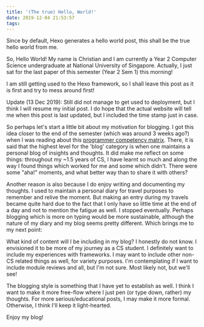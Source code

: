 ```yaml
---
title: '(The true) Hello, World!'
date: 2019-12-04 21:53:57
tags:
---
```


Since by default, Hexo generates a hello world post, this shall be the true hello world from me. 

So, Hello World! My name is Christian and I am currently a Year 2 Computer Science undergraduate at National University of Singapore. Actually, I just sat for the last paper of this semester (Year 2 Sem 1) this morning! 

I am still getting used to the Hexo framework, so I shall leave this post as it is first and try to mess around first!

Update (13 Dec 2019): Still did not manage to get used to deployment, but I think I will resume my initial post. I do hope that the actual website will tell me when this post is last updated, but I included the time stamp just in case.

So perhaps let's start a little bit about my motivation for blogging. I got this idea closer to the end of the semester (which was around 3 weeks ago?) when I was reading about this [programmer competency matrix](http://sijinjoseph.com/programmer-competency-matrix/). There, it is said that the highest level for the 'blog' category is when one maintains a personal blog of insights and thoughts. It did make me reflect on some things: throughout my ~1.5 years of CS, I have learnt so much and along the way I found things which worked for me and some which didn't. There were some "aha!" moments, and what better way than to share it with others? 

Another reason is also because I do enjoy writing and documenting my thoughts. I used to maintain a personal diary for travel purposes to remember and relive the moment. But making an entry during my travels became quite hard due to the fact that I only have so little time at the end of a day and not to mention the fatigue as well. I stopped eventually. Perhaps blogging which is more on typing would be more sustainable, although the nature of my diary and my blog seems pretty different. Which brings me to my next point:

What kind of content will I be including in my blog? I honestly do not know. I envisioned it to be more of my journey as a CS student. I definitely want to include my experiences with frameworks. I may want to include other non-CS related things as well, for variety purposes. I'm contemplating if I want to include module reviews and all, but I'm not sure. Most likely not, but we'll see!

The blogging style is something that I have yet to establish as well. I think I want to make it more free-flow where I just pen (or type down, rather) my thoughts. For more serious/educational posts, I may make it more formal. Otherwise, I think I'll keep it light-hearted. 

Enjoy my blog!
